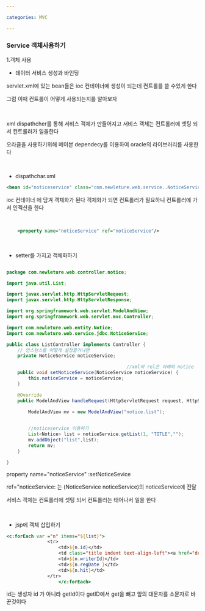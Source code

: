 ```yaml
---

categories: MVC

---
```




### Service 객체사용하기



1.객체 사용
- 데이터 서비스 생성과 바인딩

servlet.xml에 있는 bean들은 ioc 컨테이너에 생성이 되는데 컨트롤를 쓸 수있게 한다 

그럼 이때 컨트롤이 어떻게 사용되는지를 알아보자

&nbsp;


xml dispathcher를 통해 서비스 객체가 만들어지고 서비스 객체는 컨트롤러에 셋팅 되서 
컨트롤러가 일을한다 

 오라클을 사용하기위해 메이븐 dependecy를 이용하여 oracle의 라이브러리를 사용한다

&nbsp;


- dispathchar.xml

```xml
<bean id="noticeservice" class="com.newleture.web.service..NoticeService"/>

```
ioc 컨테이너 에 담겨 객체화가 된다 
객체화가 되면 컨트롤러가 필요하니 컨트롤러에 가서 인젝션을 한다 

&nbsp;

```xml
    <property name="noticeService" ref="noticeService"/>

```
&nbsp;


- setter를 가지고 객체화하기

```java

package com.newleture.web.controller.notice;

import java.util.List;

import javax.servlet.http.HttpServletRequest;
import javax.servlet.http.HttpServletResponse;

import org.springframework.web.servlet.ModelAndView;
import org.springframework.web.servlet.mvc.Controller;

import com.newleture.web.entity.Notice;
import com.newleture.web.service.jdbc.NoticeService;

public class ListController implements Controller {
	// 인스턴스를 어떻게 설정할거냐면 
	private NoticeService noticeService;

											//xml의 rel은 아래의 notice
	public void setNoticeService(NoticeService noticeService) {
		this.noticeService = noticeService;
	}

	@Override
	public ModelAndView handleRequest(HttpServletRequest request, HttpServletResponse response) throws Exception {

		ModelAndView mv = new ModelAndView("notice.list");
		

		//noticeservice 이용하기
		List<Notice> list = noticeService.getList(1, "TITLE","");
		mv.addObject("list",list);
		return mv;
	}

}


```

property name="noticeService" :setNoticeSevice   

ref="noticeService: 는 (NoticeService noticeService)의 noticeService에 전달

서비스 객체는 컨트롤러에 셋팅 되서 컨트롤러는 태어나서 일을 한다

&nbsp;



 - jsp에 객체 삽입하기

 ```jsp
<c:forEach var ="n" items="${list}">
				<tr>
					<td>${n.id}</td>
					<td class="title indent text-align-left"><a href="detail.html">${n.title}							8강까지의 예제 코드</a></td>
					<td>${n.writerId}</td>
					<td>${n.regDate }</td>
					<td>${n.hit}</td>
				</tr>
					</c:forEach>


 ``` 


 id는 생성자 id 가 아니라 getId이다 getID에서 get을 뺴고 앞의 대문자를 소문자로 바꾼것이다 












